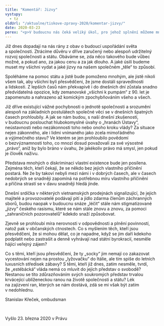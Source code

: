 ```yaml
---
title: "Komentář: Jizvy"
vystupy:
  - tz
oldUrl: "/aktualne/tiskove-zpravy-2020/komentar-jizvy/"
date: 2020-03-23
perex: "<p>V budoucnu nás čeká veliký úkol, pro jehož splnění můžeme mnohé učinit už dnes. Postarat se o to, aby rány, které jsme dosud utrpěli a které ještě utrpíme, se staly jen jizvami na našem „občansko-ekonomicko-společenském těle“, a nikoliv krvácejícími ranami, které budeme muset léčit dlouhý čas.</p>"
---
```


<!-- imported from the old website -->

<p>Již dnes dopadají na nás rány z obav o budoucí uspořádání světa a společnosti. Ztrácíme důvěru v dříve zaručený nebo alespoň udržitelný rozvoj společnosti a státu. Obáváme se, zda něco takového bude vůbec možné, a pokud ano, za jakou cenu a za jak dlouho. A jaké úsilí budeme muset my všichni vydat a jaké jizvy na našem společném „těle“ to způsobí.</p> <p>Spoléháme na pomoc státu a jistě bude pomoženo mnohým, ale jistě nikoli všem tak, aby všichni byli přesvědčeni, že jsme dostáli spravedlnosti a lidskosti. Z lepších časů nám překvapivě i do dnešních dní zůstala snadno předvídatelná opozice, kdy zemanovské „všichni k pumpám“ z 90. let je zapomenuto a nahrazeno až komickým zpochybňováním všeho a všech.</p> <p>Již dříve existující vážné pochybnosti o jednotě společnosti a srozumění alespoň na základních postulátech společné věci se v dnešních špatných časech prohloubily. A jak se nám budou, s naší dnešní zkušeností, v budoucnu poslouchat hlubokomyslné úvahy o „hranách Ústavy“, neústavnosti nebo nezákonnosti toho nebo onoho kroku vlády? Za situace nejen zákonného, ale i lidmi vnímaného jako zcela mimořádného a výjimečného stavu? Ve kterém se jen prohloubilo povědomí o bezvýznamnosti toho, co mnozí dosud považovali za své výsostné „právo“, aniž by bylo bráno v úvahu, že jakékoliv právo má smysl, jen pokud je člověk naživu.</p> <p>Představa mnohých o diskriminaci vlastní existence bude jen posílena. Zejména těch, kteří čekají, že se někdo bez jejich vlastního přičinění postará. Ne že by takoví nebyli mezi námi i v dobrých časech, ale v časech nedobrých se snadněji zapomíná na potřebnou míru vlastního přičinění a příčina strastí se v davu snadněji hledá jinde.</p> <p>Dnešní srdíčka v některých vietnamských prodejnách signalizující, že jejich majitelé a provozovatelé podávají pití a jídlo zdarma členům záchranných sborů, budou naopak v budoucnu snáze „léčit“ stále nám stigmatizované „jizvy“ českého rasismu, které se nám stále znovu a znovu, za pomoci „zahraničních pozorovatelů“ kdekdo snaží způsobovat.</p> <p>Zjevně se prohloubí míra nerovnosti v odpovědnosti a plnění povinností, natož pak v občanských ctnostech. Co s myšlením těch, kteří jsou přesvědčeni, že si mohou dělat, co je napadne, když se jim daří kdekoho podplatit nebo zastrašit a denně vyhrávají nad státní byrokracií, nesměle hájící veřejný zájem?</p> <p>Co s těmi, kteří jsou přesvědčeni, že ty „socky“ jim nemají co zakazovat vycestování nejen na prostou „lyžovačku“ do Itálie, ale tím spíše do letních luxusních středisek zábavy? S těmi, kteří již dnes, zatím nesměle, tvrdí, že „estébácká“ vláda nemá co mluvit do jejich představ o svobodě? Nestanou se tito zdůrazňováním svých soukromých představ trvalou krvácející ublíženeckou ranou na životě společnosti a státu? Lék na zajizvení ran, kterých se nám dostává, zdá se mi však být zatím v nedohlednu.</p> <p>Stanislav Křeček, ombudsman</p> <p> </p> <p>Vyšlo 23. března 2020 v Právu</p>
